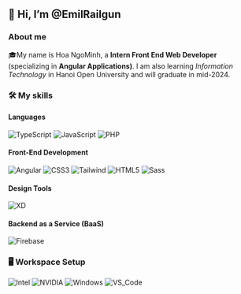 <h2>👋 Hi, I’m @EmilRailgun</h2>
<h3>About me</h3>
🎓My name is Hoa NgoMinh, a <strong>Intern Front End Web Developer</strong> (specializing in 
<strong>Angular Applications)</strong>. I am also learning <i>Information Technology</i> 
in Hanoi Open University and will graduate in mid-2024.

<h3>🛠️ My skills</h3>
<h4>Languages</h4>

![TypeScript](https://img.shields.io/badge/TypeScript-3178C6?style=for-the-badge&logo=TypeScript&logoColor=white)
![JavaScript](https://img.shields.io/badge/JavaScript-F7DF1E?style=for-the-badge&logo=JavaScript&logoColor=white)
![PHP](https://img.shields.io/badge/PHP-777BB4?style=for-the-badge&logo=PHP&logoColor=white)

<h4>Front-End Development</h4>

![Angular](https://img.shields.io/badge/Angular-DD0031?style=for-the-badge&logo=Angular&logoColor=white)
![CSS3](https://img.shields.io/badge/CSS3-1572B6?style=for-the-badge&logo=CSS3&logoColor=white)
![Tailwind](https://img.shields.io/badge/Tailwind_CSS-06B6D4?style=for-the-badge&logo=TailwindCSS&logoColor=white)
![HTML5](https://img.shields.io/badge/HTML5-E34F26?style=for-the-badge&logo=HTML5&logoColor=white)
![Sass](https://img.shields.io/badge/Sass-CC6699?style=for-the-badge&logo=Sass&logoColor=white)

<h4>Design Tools</h4>

![XD](https://img.shields.io/badge/Adobe_XD-FF61F6?style=for-the-badge&logo=AdobeXD&logoColor=white)

<h4>Backend as a Service (BaaS)</h4>

![Firebase](https://img.shields.io/badge/Firebase-FFCA28?style=for-the-badge&logo=Firebase&logoColor=white)


<h3>🖥️ Workspace Setup</h3>

![Intel](https://img.shields.io/badge/Intel_CORE_I5_4TH-06B6D4?style=for-the-badge&logo=Intel&logoColor=white)
![NVIDIA](https://img.shields.io/badge/NVIDIA_GTX_1070-76B900?style=for-the-badge&logo=NVIDIA&logoColor=white)
![Windows](https://img.shields.io/badge/Windows_10-0078D6?style=for-the-badge&logo=Visual&logoColor=white)
![VS_Code](https://camo.githubusercontent.com/3ade724cce65a6532e221df4176dbfc4c129597e84cb0bd98766e2860722ea28/68747470733a2f2f696d672e736869656c64732e696f2f62616467652f56535f436f64652d3030374143433f7374796c653d666f722d7468652d6261646765266c6f676f3d56697375616c2d53747564696f2d436f6465266c6f676f436f6c6f723d7768697465)
<!---
EmilRailgun/EmilRailgun is a ✨ special ✨ repository because its `README.md` (this file) appears on your GitHub profile.
You can click the Preview link to take a look at your changes.
--->
